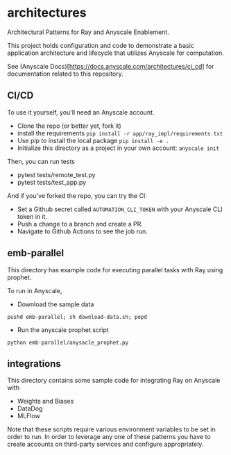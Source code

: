 # architectures

Architectural Patterns for Ray and Anyscale Enablement.

This project holds configuration and code to demonstrate a basic application architecture and lifecycle that utilizes Anyscale for computation.

See (Anyscale Docs)[https://docs.anyscale.com/architectures/ci_cd] for documentation related to this repository.

## CI/CD 

To use it yourself, you'll need an Anyscale account.

* Clone the repo (or better yet, fork it)
* install the requirements `pip install -r app/ray_impl/requirements.txt`
* Use pip to install the local package `pip install -e .`
* Initialize this directory as a project in your own account: `anyscale init`

Then, you can run tests

* pytest tests/remote_test.py
* pytest tests/test_app.py

And if you've forked the repo, you can try the CI:

* Set a Github secret called `AUTOMATION_CLI_TOKEN` with your Anyscale CLI token in it.
* Push a change to a branch and create a PR.
* Navigate to Github Actions to see the job run.

## emb-parallel

This directory has example code for executing parallel tasks with Ray using prophet.

To run in Anyscale, 

* Download the sample data

`pushd emb-parallel; sh download-data.sh; popd`

* Run the anyscale prophet script
 
`python emb-parallel/anysacle_prophet.py`

## integrations

This directory contains some sample code for integrating Ray on Anyscale with

* Weights and Biases
* DataDog
* MLFlow

Note that these scripts require various environment variables to be set in order to run.  In order to leverage any one of these patterns you have to create accounts on third-party services and configure appropriately.

